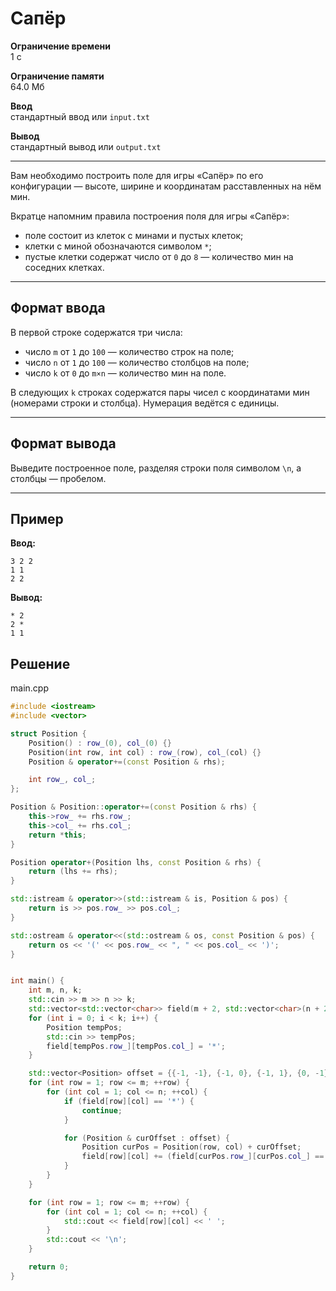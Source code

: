 # Сапёр

**Ограничение времени**  
1 с

**Ограничение памяти**  
64.0 Мб

**Ввод**  
стандартный ввод или `input.txt`

**Вывод**  
стандартный вывод или `output.txt`

---

Вам необходимо построить поле для игры «Сапёр» по его конфигурации — высоте, ширине и координатам расставленных на нём мин.

Вкратце напомним правила построения поля для игры «Сапёр»:

- поле состоит из клеток с минами и пустых клеток;
- клетки с миной обозначаются символом `*`;
- пустые клетки содержат число от `0` до `8` — количество мин на соседних клетках.

---

## Формат ввода

В первой строке содержатся три числа:

- число `m` от `1` до `100` — количество строк на поле;
- число `n` от `1` до `100` — количество столбцов на поле;
- число `k` от `0` до `m×n` — количество мин на поле.

В следующих `k` строках содержатся пары чисел с координатами мин (номерами строки и столбца). Нумерация ведётся с единицы.

---

## Формат вывода

Выведите построенное поле, разделяя строки поля символом `\n`, а столбцы — пробелом.

---

## Пример

**Ввод:**
```
3 2 2
1 1
2 2
```

**Вывод:**
```
* 2
2 *
1 1
```
## Решение

main.cpp
```cpp
#include <iostream>
#include <vector>

struct Position {
    Position() : row_(0), col_(0) {}
    Position(int row, int col) : row_(row), col_(col) {}
    Position & operator+=(const Position & rhs);

    int row_, col_;
};

Position & Position::operator+=(const Position & rhs) {
    this->row_ += rhs.row_;
    this->col_ += rhs.col_;
    return *this;
}

Position operator+(Position lhs, const Position & rhs) {
    return (lhs += rhs);
}

std::istream & operator>>(std::istream & is, Position & pos) {
    return is >> pos.row_ >> pos.col_;
}

std::ostream & operator<<(std::ostream & os, const Position & pos) {
    return os << '(' << pos.row_ << ", " << pos.col_ << ')';
}


int main() {
    int m, n, k;
    std::cin >> m >> n >> k;
    std::vector<std::vector<char>> field(m + 2, std::vector<char>(n + 2, '0'));
    for (int i = 0; i < k; i++) {
        Position tempPos;
        std::cin >> tempPos;
        field[tempPos.row_][tempPos.col_] = '*'; 
    }

    std::vector<Position> offset = {{-1, -1}, {-1, 0}, {-1, 1}, {0, -1}, {0, 1}, {1, -1}, {1, 0}, {1, 1}};   
    for (int row = 1; row <= m; ++row) {
        for (int col = 1; col <= n; ++col) {
            if (field[row][col] == '*') {
                continue;
            }

            for (Position & curOffset : offset) {
                Position curPos = Position(row, col) + curOffset; 
                field[row][col] += (field[curPos.row_][curPos.col_] == '*'); 
            }
        }
    }

    for (int row = 1; row <= m; ++row) {
        for (int col = 1; col <= n; ++col) {
            std::cout << field[row][col] << ' ';
        }
        std::cout << '\n';
    }

    return 0;
}
```
